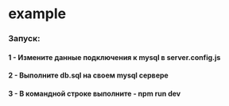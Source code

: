 # example

### Запуск:
#### 1 - Измените данные подключения к mysql в server.config.js
#### 2 - Выполните db.sql на своем mysql сервере
#### 3 - В командной строке выполните - npm run dev
